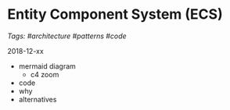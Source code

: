# Entity Component System (ECS)
_Tags: #architecture #patterns #code_

2018-12-xx

- mermaid diagram
    - c4 zoom
- code
- why
- alternatives
